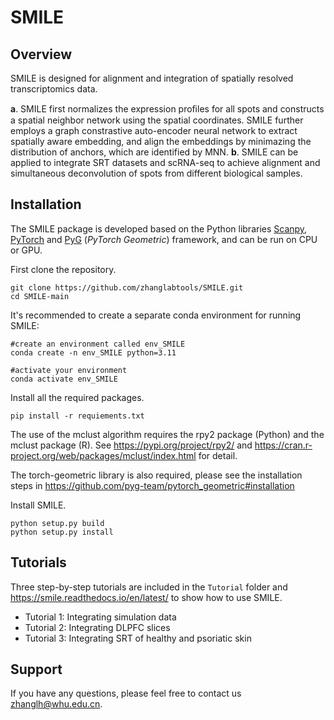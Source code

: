 # SMILE

## Overview

SMILE is designed for alignment and integration of spatially resolved transcriptomics data.

**a**. SMILE first normalizes the expression proﬁles for all spots and constructs a spatial neighbor network using the spatial coordinates. SMILE further employs a graph constrastive auto-encoder neural network to extract spatially aware embedding, and align the embeddings by minimazing the distribution of anchors, which are identified by MNN. 
**b**. SMILE can be applied to integrate SRT datasets and scRNA-seq to achieve alignment and simultaneous deconvolution of spots from different biological samples.



## Installation
The SMILE package is developed based on the Python libraries [Scanpy](https://scanpy.readthedocs.io/en/stable/), [PyTorch](https://pytorch.org/) and [PyG](https://github.com/pyg-team/pytorch_geometric) (*PyTorch Geometric*) framework, and can be run on CPU or GPU.



First clone the repository. 

```
git clone https://github.com/zhanglabtools/SMILE.git
cd SMILE-main
```

It's recommended to create a separate conda environment for running SMILE:

```
#create an environment called env_SMILE
conda create -n env_SMILE python=3.11

#activate your environment
conda activate env_SMILE
```

Install all the required packages.

```
pip install -r requiements.txt
```
The use of the mclust algorithm requires the rpy2 package (Python) and the mclust package (R). See https://pypi.org/project/rpy2/ and https://cran.r-project.org/web/packages/mclust/index.html for detail.

The torch-geometric library is also required, please see the installation steps in https://github.com/pyg-team/pytorch_geometric#installation

Install SMILE.

```
python setup.py build
python setup.py install
```



## Tutorials

Three step-by-step tutorials are included in the `Tutorial` folder and https://smile.readthedocs.io/en/latest/ to show how to use SMILE. 

- Tutorial 1: Integrating simulation data
- Tutorial 2: Integrating DLPFC slices 
- Tutorial 3: Integrating SRT of healthy and psoriatic skin 

## Support

If you have any questions, please feel free to contact us [zhanglh@whu.edu.cn](mailto:zhanglh@whu.edu.cn). 


